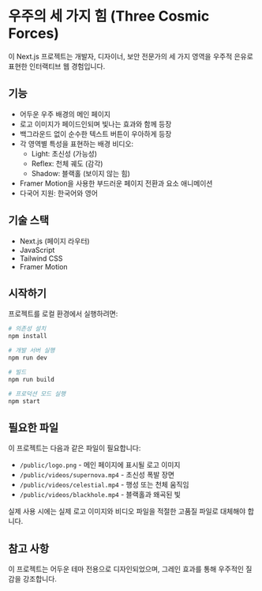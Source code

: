 # 우주의 세 가지 힘 (Three Cosmic Forces)

이 Next.js 프로젝트는 개발자, 디자이너, 보안 전문가의 세 가지 영역을 우주적 은유로 표현한 인터랙티브 웹 경험입니다.

## 기능

- 어두운 우주 배경의 메인 페이지
- 로고 이미지가 페이드인되며 빛나는 효과와 함께 등장
- 백그라운드 없이 순수한 텍스트 버튼이 우아하게 등장
- 각 영역별 특성을 표현하는 배경 비디오:
  - Light: 초신성 (가능성)
  - Reflex: 천체 궤도 (감각)
  - Shadow: 블랙홀 (보이지 않는 힘)
- Framer Motion을 사용한 부드러운 페이지 전환과 요소 애니메이션
- 다국어 지원: 한국어와 영어

## 기술 스택

- Next.js (페이지 라우터)
- JavaScript
- Tailwind CSS
- Framer Motion

## 시작하기

프로젝트를 로컬 환경에서 실행하려면:

```bash
# 의존성 설치
npm install

# 개발 서버 실행
npm run dev

# 빌드
npm run build

# 프로덕션 모드 실행
npm start
```

## 필요한 파일

이 프로젝트는 다음과 같은 파일이 필요합니다:

- `/public/logo.png` - 메인 페이지에 표시될 로고 이미지
- `/public/videos/supernova.mp4` - 초신성 폭발 장면
- `/public/videos/celestial.mp4` - 행성 또는 천체 움직임
- `/public/videos/blackhole.mp4` - 블랙홀과 왜곡된 빛

실제 사용 시에는 실제 로고 이미지와 비디오 파일을 적절한 고품질 파일로 대체해야 합니다.

## 참고 사항

이 프로젝트는 어두운 테마 전용으로 디자인되었으며, 그레인 효과를 통해 우주적인 질감을 강조합니다.
